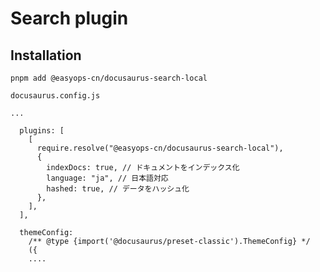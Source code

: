 # Search plugin

## Installation

```
pnpm add @easyops-cn/docusaurus-search-local
```

`docusaurus.config.js`
```
...

  plugins: [
    [
      require.resolve("@easyops-cn/docusaurus-search-local"),
      {
        indexDocs: true, // ドキュメントをインデックス化
        language: "ja", // 日本語対応
        hashed: true, // データをハッシュ化
      },
    ],
  ],

  themeConfig:
    /** @type {import('@docusaurus/preset-classic').ThemeConfig} */
    ({
    ....
```